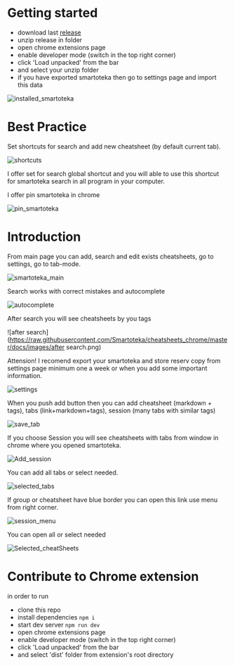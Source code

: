 # Getting started
- download last [release](https://github.com/Smartoteka/cheatsheets_chrome/releases)
- unzip release in folder
- open chrome extensions page
- enable developer mode (switch in the top right corner)
- click 'Load unpacked' from the bar
- and select your unzip folder
- if you have exported smartoteka then go to settings page and import this data

![installed_smartoteka](https://raw.githubusercontent.com/Smartoteka/cheatsheets_chrome/master/docs/images/installed_smartoteka.png)

# Best Practice
Set shortcuts for search and add new cheatsheet (by default current tab).

![shortcuts](https://raw.githubusercontent.com/Smartoteka/cheatsheets_chrome/master/docs/images/shortcuts.png)

I offer set for search global shortcut and you will able to use this shortcut for smartoteka search in all program in your computer.

I offer pin smartoteka in chrome

![pin_smartoteka](https://raw.githubusercontent.com/Smartoteka/cheatsheets_chrome/master/docs/images/pin_smartoteka.png)

# Introduction

From main page you can add, search and edit exists cheatsheets, go to settings, go to tab-mode.

![smartoteka_main](https://raw.githubusercontent.com/Smartoteka/cheatsheets_chrome/master/docs/images/smartoteka_main.png)

Search works with correct mistakes and autocomplete

![autocomplete](https://raw.githubusercontent.com/Smartoteka/cheatsheets_chrome/master/docs/images/autocomplete.png)

After search you will see cheatsheets by you tags

![after search](https://raw.githubusercontent.com/Smartoteka/cheatsheets_chrome/master/docs/images/after search.png)

Attension! I recomend export your smartoteka and store reserv copy from settings page minimum one a week or when you add some important information.

![settings](https://raw.githubusercontent.com/Smartoteka/cheatsheets_chrome/master/docs/images/settings.png)

When you push add button then you can add cheatsheet (markdown + tags), tabs (link+markdown+tags), session (many tabs with similar tags)

![save_tab](https://raw.githubusercontent.com/Smartoteka/cheatsheets_chrome/master/docs/images/save_tab.png)

If you choose Session you will see cheatsheets with tabs from window in chrome where you opened smartoteka.

![Add_session](https://raw.githubusercontent.com/Smartoteka/cheatsheets_chrome/master/docs/images/Add_session.png)

You can add all tabs or select needed.

![selected_tabs](https://raw.githubusercontent.com/Smartoteka/cheatsheets_chrome/master/docs/images/selected_tabs.png)

If group or cheatsheet have blue border you can open this link use menu from right corner.

![session_menu](https://raw.githubusercontent.com/Smartoteka/cheatsheets_chrome/master/docs/images/session_menu.png)

You can open all or select needed

![Selected_cheatSheets](https://raw.githubusercontent.com/Smartoteka/cheatsheets_chrome/master/docs/images/Selected_cheatSheets.png)

# Contribute to Chrome extension

in order to run
- clone this repo
- install dependencies ```npm i```
- start dev server ```npm run dev```
- open chrome extensions page
- enable developer mode (switch in the top right corner)
- click 'Load unpacked' from the bar
- and select 'dist' folder from extension's root directory


